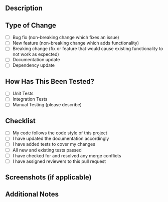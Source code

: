 ## Description
<!-- Describe your changes in detail -->

## Type of Change
<!-- Put an `x` in all the boxes that apply -->
- [ ] Bug fix (non-breaking change which fixes an issue)
- [ ] New feature (non-breaking change which adds functionality)
- [ ] Breaking change (fix or feature that would cause existing functionality to not work as expected)
- [ ] Documentation update
- [ ] Dependency update

## How Has This Been Tested?
<!-- Please describe the tests that you ran to verify your changes -->
- [ ] Unit Tests
- [ ] Integration Tests
- [ ] Manual Testing (please describe)

## Checklist
<!-- Put an `x` in all the boxes that apply -->
- [ ] My code follows the code style of this project
- [ ] I have updated the documentation accordingly
- [ ] I have added tests to cover my changes
- [ ] All new and existing tests passed
- [ ] I have checked for and resolved any merge conflicts
- [ ] I have assigned reviewers to this pull request

## Screenshots (if applicable)
<!-- Add screenshots to help explain your changes -->

## Additional Notes
<!-- Add any additional notes or context about the pull request here --> 